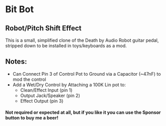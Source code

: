 # Bit Bot
## Robot/Pitch Shift Effect
This is a small, simplified clone of the Death by Audio Robot guitar pedal, stripped down to be installed in toys/keyboards as a mod.

## Notes:
* Can Connect Pin 3 of Control Pot to Ground via a Capacitor (~47nF) to mod the control
* Add a Wet/Dry Control by Attaching a 100K Lin pot to:
  * Clean/Effect Input (pin 1)
  * Output Jack/Speaker (pin 2)
  * Effect Output (pin 3)

#### Not required or expected at all, but if you like it you can use the Sponsor button to buy me a beer!
